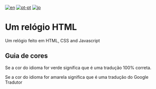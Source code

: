[![en](https://img.shields.io/badge/lang-en--uk-darkgreen.svg)](https://github.com/staxhinho/Clock/blob/main/README.md)
[![pt-pt](https://img.shields.io/badge/lang-pt--pt-darkgreen.svg)](https://github.com/staxhinho/Clock/blob/main/README/README.pt-pt.md)
[![jp](https://img.shields.io/badge/lang-jp--jp-darkgreen.svg)](https://github.com/staxhinho/Clock/blob/main/README/README.jp-jp.md)
# Um relógio HTML 
Um relógio feito em HTML, CSS and Javascript
## Guia de cores
Se a cor do idioma for verde significa que é uma tradução 100% correta.

Se a cor do idioma for amarela significa que é uma tradução do Google Tradutor

